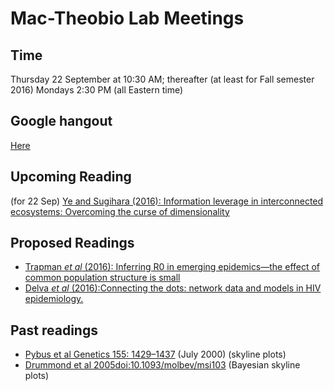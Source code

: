 # Mac-Theobio Lab Meetings

## Time

Thursday 22 September at 10:30 AM; thereafter (at least for Fall semester 2016) Mondays 2:30 PM (all Eastern time)

## Google hangout

[Here](http://tinyurl.com/theobio-lab-meeting)

## Upcoming Reading

(for 22 Sep) [Ye and Sugihara (2016): Information leverage in interconnected ecosystems: Overcoming the curse of dimensionality](http://science.sciencemag.org/content/353/6302/922)

## Proposed Readings

- [Trapman *et al* (2016): Inferring R0 in emerging epidemics—the effect of common population structure is small](http://rsif.royalsocietypublishing.org/content/13/121/20160288)
- [Delva *et al* (2016):Connecting the dots: network data and models in HIV epidemiology.](http://www.ncbi.nlm.nih.gov/pubmed/27314176)



## Past readings

- [Pybus et al Genetics 155: 1429–1437](http://www.genetics.org/content/155/3/1429.short)
(July 2000)  (skyline plots)
- [Drummond et al 2005doi:10.1093/molbev/msi103](http://mbe.oxfordjournals.org/content/22/5/1185.short)
(Bayesian skyline plots)
